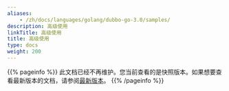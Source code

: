 ```yaml
---
aliases:
    - /zh/docs/languages/golang/dubbo-go-3.0/samples/
description: 高级使用
linkTitle: 高级使用
title: 高级使用
type: docs
weight: 200
---
```




{{% pageinfo %}} 此文档已经不再维护。您当前查看的是快照版本。如果想要查看最新版本的文档，请参阅[最新版本](/zh-cn/overview/mannual/golang-sdk/tutorial/develop/features/)。
{{% /pageinfo %}}
